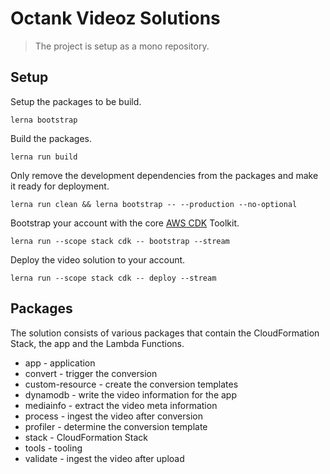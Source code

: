 # Octank Videoz Solutions

> The project is setup as a mono repository.

## Setup

Setup the packages to be build.

```
lerna bootstrap
```

Build the packages.

```
lerna run build
```

Only remove the development dependencies from the packages and make it ready for deployment.

```
lerna run clean && lerna bootstrap -- --production --no-optional
```

Bootstrap your account with the core [AWS CDK](https://docs.aws.amazon.com/cdk/latest/guide/home.html) Toolkit.

```
lerna run --scope stack cdk -- bootstrap --stream
```

Deploy the video solution to your account.

```
lerna run --scope stack cdk -- deploy --stream
```

## Packages

The solution consists of various packages that contain the CloudFormation Stack, the app and the Lambda Functions.

- app - application
- convert - trigger the conversion
- custom-resource - create the conversion templates
- dynamodb - write the video information for the app
- mediainfo - extract the video meta information
- process - ingest the video after conversion
- profiler - determine the conversion template
- stack - CloudFormation Stack
- tools - tooling
- validate - ingest the video after upload
